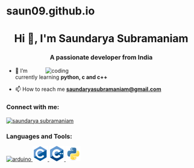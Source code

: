 # saun09.github.io
 
<h1 align="center">Hi 👋, I'm Saundarya Subramaniam</h1>
<h3 align="center">A passionate developer from India</h3>

<img align= "right" alt="coding" width="400" src="https://giphy.com/gifs/cat-kitten-computer-3oKIPnAiaMCws8nOsE">

- 🌱 I’m currently learning **python, c and c++**

- 📫 How to reach me **saundaryasubramaniam@gmail.com**

<h3 align="left">Connect with me:</h3>
<p align="left">
<a href="https://linkedin.com/in/saundarya subramaniam" target="blank"><img align="center" src="https://raw.githubusercontent.com/rahuldkjain/github-profile-readme-generator/master/src/images/icons/Social/linked-in-alt.svg" alt="saundarya subramaniam" height="30" width="40" /></a>
</p>

<h3 align="left">Languages and Tools:</h3>
<p align="left"> <a href="https://www.arduino.cc/" target="_blank" rel="noreferrer"> <img src="https://cdn.worldvectorlogo.com/logos/arduino-1.svg" alt="arduino" width="40" height="40"/> </a> <a href="https://www.cprogramming.com/" target="_blank" rel="noreferrer"> <img src="https://raw.githubusercontent.com/devicons/devicon/master/icons/c/c-original.svg" alt="c" width="40" height="40"/> </a> <a href="https://www.w3schools.com/cpp/" target="_blank" rel="noreferrer"> <img src="https://raw.githubusercontent.com/devicons/devicon/master/icons/cplusplus/cplusplus-original.svg" alt="cplusplus" width="40" height="40"/> </a> <a href="https://www.python.org" target="_blank" rel="noreferrer"> <img src="https://raw.githubusercontent.com/devicons/devicon/master/icons/python/python-original.svg" alt="python" width="40" height="40"/> </a> </p>
